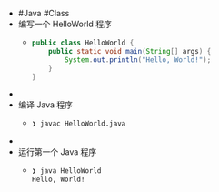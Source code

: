 - #Java #Class
- 编写一个 HelloWorld 程序
	- ```java
	  public class HelloWorld {
	      public static void main(String[] args) {
	          System.out.println("Hello, World!");
	      }
	  }
	  ```
-
- 编译 Java 程序
	- ```bash
	  ❯ javac HelloWorld.java 
	  ```
-
- 运行第一个 Java 程序
	- ```bash
	  ❯ java HelloWorld 
	  Hello, World!
	  ```